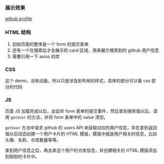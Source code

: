 ### 展示效果

[github profile](http://project-demo.ihsxu.com/github-proflie/)

### HTML 结构

1. 初始页面的整体是一个 form 的提交表单
2. 还有一个在搜索后才会展示的 card 区域，用来展示搜索到的 github 用户信息
3. 需要引用一下 axios 的库

### CSS

这个 demo，没有动画，所以只是涉及到布局的样式，具体的部分可以看 css 部分的代码

### JS

页面 JS 加载完成以后，会监听 form 表单的提交事件，然后拿到搜索值以后，调用 `getUser` 的方法，并将 form 表单中的 value 清空。

`getUser` 方法中请求 github 的 users API 来获取对应的用户信息，并在拿到返回值以后动态创建一个用户卡片的 HTML 模版，模版中就是用户相关的信息，比如头像、名称、仓库数量等等。

拿到用户信息之后，再去拿这个用户的仓库信息，并创建相关的 HTML 模版添加到刚刚的卡片中。
